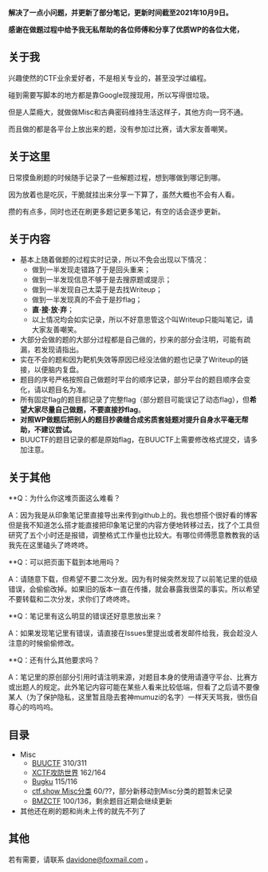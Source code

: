 **解决了一点小问题，并更新了部分笔记，更新时间截至2021年10月9日。**

**感谢在做题过程中给予我无私帮助的各位师傅和分享了优质WP的各位大佬，**

## 关于我
兴趣使然的CTF业余爱好者，不是相关专业的，甚至没学过编程。
  
碰到需要写脚本的地方都是靠Google现搜现用，所以写得很垃圾。
  
但是人菜瘾大，就做做Misc和古典密码维持生活这样子，其他方向一窍不通。
  
而且做的都是各平台上放出来的题，没有参加过比赛，请大家友善嘲笑。
  
## 关于这里
日常摸鱼刷题的时候随手记录了一些解题过程，想到哪做到哪记到哪。
  
因为放着也是吃灰，干脆就挂出来分享一下算了，虽然大概也不会有人看。
  
攒的有点多，同时也还在刷更多题记更多笔记，有空的话会逐步更新。
  
## 关于内容
+ 基本上随着做题的过程实时记录，所以不免会出现以下情况：
    + 做到一半发现走错路了于是回头重来；
    + 做到一半发现信息不够于是去搜原题或提示；
    + 做到一半发现自己太菜于是去找Writeup；
    + 做到一半发现真的不会于是抄flag；
    + **直·接·放·弃**；
    + 以上情况均会如实记录，所以不好意思管这个叫Writeup只能叫笔记，请大家友善嘲笑。
+ 大部分会做的题的大部分过程都是自己做的，抄来的部分会注明，可能有疏漏，若发现请指出。
+ 实在不会的题和因为靶机失效等原因已经没法做的题也记录了Writeup的链接，以便脑内复盘。
+ 题目的序号严格按照自己做题时平台的顺序记录，部分平台的题目顺序会变化，请以题目名为准。
+ 所有固定flag的题目都记录了完整flag（部分题目可能误记了动态flag），但**希望大家尽量自己做题，不要直接抄flag**。
+ **对照WP做题后把别人的题目抄袭缝合成劣质套娃题对提升自身水平毫无帮助，不建议尝试。**
+ BUUCTF的题目记录的都是原始flag，在BUUCTF上需要修改格式提交，请多加注意。
  
## 关于其他
**Q：为什么你这堆页面这么难看？
  
A：因为我是从印象笔记里直接导出来传到github上的。我也想搭个很好看的博客但是我不知道怎么搭才能直接把印象笔记里的内容方便地转移过去，找了个工具但研究了五个小时还是报错，调整格式工作量也比较大。有哪位师傅愿意教教我的话我先在这里磕头了咚咚咚。
  
**Q：可以把页面下载到本地用吗？
  
A：请随意下载，但希望不要二次分发。因为有时候突然发现了以前笔记里的低级错误，会偷偷改掉。如果旧的版本一直在传播，就会暴露我很菜的事实。所以希望不要转载和二次分发，求你们了咚咚咚。

**Q：笔记里有这么明显的错误还好意思放出来？
  
A：如果发现笔记里有错误，请直接在Issues里提出或者发邮件给我，我会趁没人注意的时候偷偷修改。
  
**Q：还有什么其他要求吗？
  
A：笔记里的原创部分引用时请注明来源，对题目本身的使用请遵守平台、比赛方或出题人的规定。此外笔记内容可能在某些人看来比较低端，但看了之后请不要像某人（为了保护隐私，这里暂且隐去套神mumuzi的名字）一样天天骂我，很伤自尊心的呜呜呜。
  
## 目录
+ Misc
    + [BUUCTF](https://davidcheyenneone.github.io/Misc/BUUCTF/BUUCTF.html)
310/311
    + [XCTF攻防世界](https://davidcheyenneone.github.io/Misc/XCTF/XCTF.html)
162/164
    + [Bugku](https://davidcheyenneone.github.io/Misc/Bugku/Bugku.html)
115/116
    + [ctf.show Misc分类](https://davidcheyenneone.github.io/Misc/CTFshow/CTFshow.html)
60/??，部分新移动到Misc分类的题暂未记录
    + [BMZCTF](https://davidcheyenneone.github.io/Misc/BMZCTF/BMZCTF.html)
100/136，剩余题目近期会继续更新
+ 其他还在刷的题和尚未上传的就先不列了
  
## 其他
若有需要，请联系 davidone@foxmail.com 。
